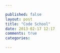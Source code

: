 ```yaml
---

published: false
layout: post
title: "Code School"
date: 2013-02-17 12:17
comments: true
categories: 

---
```

